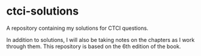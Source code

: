 # ctci-solutions
A repository containing my solutions for CTCI questions.

In addition to solutions, I will also be taking notes on the chapters
as I work through them. This repository is based on the 6th
edition of the book.
